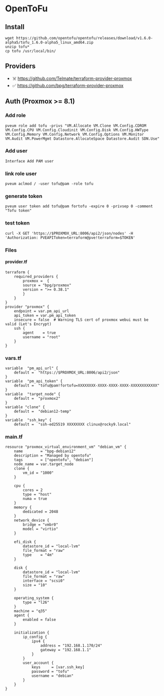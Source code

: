 # OpenToFu
## Install
    wget https://github.com/opentofu/opentofu/releases/download/v1.6.0-alpha5/tofu_1.6.0-alpha5_linux_amd64.zip
    unzip tofu*
    cp tofu /usr/local/bin/

## Providers

* ☠️ https://github.com/Telmate/terraform-provider-proxmox
* ✅ https://github.com/bpg/terraform-provider-proxmox

## Auth (Proxmox >= 8.1)
### Add role
    pveum role add tofu -privs "VM.Allocate VM.Clone VM.Config.CDROM VM.Config.CPU VM.Config.Cloudinit VM.Config.Disk VM.Config.HWType VM.Config.Memory VM.Config.Network VM.Config.Options VM.Monitor VM.Audit VM.PowerMgmt Datastore.AllocateSpace Datastore.Audit SDN.Use"
### Add user
    Interface Add PAM user
### link role user
    pveum aclmod / -user tofu@pam -role tofu
### generate token
    pveum user token add tofu@pam fortofu -expire 0 -privsep 0 -comment "Tofu token"
### test token
    curl -X GET 'https://$PROXMOX_URL:8006/api2/json/nodes' -H 'Authorization: PVEAPIToken=terraform@pve!terraform=$TOKEN'


### Files 
#### provider.tf
    terraform {
        required_providers {
            proxmox =  {
            source = "bpg/proxmox"
            version = ">= 0.38.1"
            }
        }
    }
    provider "proxmox" {
        endpoint = var.pm_api_url
        api_token = var.pm_api_token
        insecure = false  # Warning TLS cert of proxmox webui must be valid (Let's Encrypt)
        ssh {
            agent    = true
            username = "root"
        }
    }

### vars.tf
    variable  "pm_api_url" {
        default =  "https://$PROXMOX_URL:8006/api2/json"
    }
    variable  "pm_api_token" {
        default =  "tofu@pam!fortofu=XXXXXXXX-XXXX-XXXX-XXXX-XXXXXXXXXXXX"
    }
    variable  "target_node" {
        default =  "proxmox2"
    }
    variable "clone" {
        default =  "debian12-temp"
    }
    variable  "ssh_key" {
        default =  "ssh-ed25519 XXXXXXXX clinux@rocky9.local"


### main.tf
    resource "proxmox_virtual_environment_vm" "debian_vm" {
        name        = "bpg-debian12"
        description = "Managed by opentofu"
        tags        = ["opentofu", "debian"]
        node_name = var.target_node
        clone {
            vm_id = "1000"
        }

        cpu {
            cores = 2
            type = "host"
            numa = true
        }
        memory {
            dedicated = 2048
        }
        network_device {
            bridge = "vmbr0"
            model = "virtio"
        }

        efi_disk {
            datastore_id = "local-lvm"
            file_format = "raw"
            type    = "4m"
        }

        disk {
            datastore_id = "local-lvm"
            file_format = "raw"
            interface = "scsi0"
            size = "10"
        }

        operating_system {
            type = "l26"
        }
        machine = "q35"
        agent {
            enabled = false
        }

        initialization {
            ip_config {
                ipv4 {
                    address = "192.168.1.170/24"
                    gateway = "192.168.1.1"
                }
            }
            user_account {
                keys     = [var.ssh_key]
                password = "tofu"
                username = "debian"
            }
        }
    }
